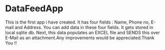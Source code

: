 # DataFeedApp
This is the first app i have created. It has four fields : Name, Phone no, E-mail and Address. You can add data in these four fields. It gets stored in local sqlite db. Next, this data populates an EXCEL file and SENDS this over E-Mail as an attachment.Any improvements would be appreciated.Thank You !!
